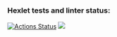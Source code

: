 ### Hexlet tests and linter status:
[![Actions Status](https://github.com/TarquiniusMajor/frontend-project-lvl2/workflows/hexlet-check/badge.svg)](https://github.com/TarquiniusMajor/frontend-project-lvl2/actions)
<a href="https://asciinema.org/a/g5DJP11MJINyQ4y2RXRNeshWM" target="_blank"><img src="https://asciinema.org/a/g5DJP11MJINyQ4y2RXRNeshWM.svg" /></a>
